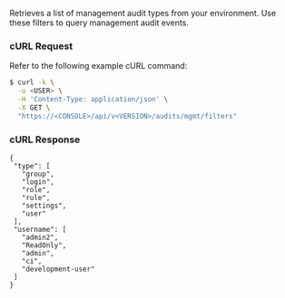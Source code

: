 Retrieves a list of management audit types from your environment. 
Use these filters to query management audit events.

### cURL Request

Refer to the following example cURL command:

```bash
$ curl -k \
  -u <USER> \
  -H 'Content-Type: application/json' \
  -X GET \
  "https://<CONSOLE>/api/v<VERSION>/audits/mgmt/filters"
```
### cURL Response

```
{
 "type": [
   "group",
   "login",
   "role",
   "rule",
   "settings",
   "user"
 ],
 "username": [
   "admin2",
   "ReadOnly",
   "admin",
   "ci",
   "development-user"
 ]
}

```